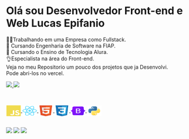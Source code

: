 # Olá sou Desenvolvedor Front-end e Web Lucas Epifanio
🧑‍🌾Trabalhando em uma Empresa como Fullstack.
<br>
📕 Cursando Engenharia de Software na FIAP.
<br>
📘 Cursando o Ensino de Tecnologia Alura.
<br>
👌Especialista na área do Front-end.
<br>
 Veja no meu Repositorio um pouco dos projetos que ja Desenvolvi. 
 <br>
 Pode abri-los no vercel.
 <br>
<div>
 <a href="https://github.com/LucasEpifanio">
  <img height="180em" src="https://github-readme-stats.vercel.app/api?username=lucasepifanio&layout=compact&langs_count-16&theme=tokyonight"/>
  <img height="220em" src="https://github-readme-stats.vercel.app/api/top-langs/?username=lucasepifanio&theme=tokyonight"/>
</div>

##

<div style="display: inline_block"><br>
  <img align="center" alt="lucas-Js" height="30" width="40" src="https://raw.githubusercontent.com/devicons/devicon/master/icons/javascript/javascript-plain.svg">
  <img align="center" alt="lucas-React" height="30" width="40" src="https://raw.githubusercontent.com/devicons/devicon/master/icons/react/react-original.svg">
  <img align="center" alt="lucas-HTML" height="30" width="40" src="https://raw.githubusercontent.com/devicons/devicon/master/icons/html5/html5-original.svg">
  <img align="center" alt="lucas-CSS" height="30" width="40" src="https://raw.githubusercontent.com/devicons/devicon/master/icons/css3/css3-original.svg">
  <img align="center" alt="lucas-Bootstrap" height="30" width="40" src="https://raw.githubusercontent.com/devicons/devicon/master/icons/bootstrap/bootstrap-original.svg">
  <img align="center" alt="lucas-Python" height="30" width="40" src="https://raw.githubusercontent.com/devicons/devicon/master/icons/python/python-original.svg">
</div>

 ##
 
<div>
  <a href="https://www.instagram.com/lucaslopesepifanio/" target="_blank"><img src="https://img.shields.io/badge/-Instagram-%23E4405F?style=for-the-badge&logo=instagram&logoColor=white" target="_blank"></a>
 <a href="https://www.linkedin.com/in/lucas-epifanio-07b096236/" target="_blank"><img src="https://img.shields.io/badge/-LinkedIn-%230077B5?style=for-the-badge&logo=linkedin&logoColor=white" target="_blank"></a>
   <a href = "mailto:lucasepifaniodev@gmail.com"><img src="https://img.shields.io/badge/-Gmail-%23333?style=for-the-badge&logo=gmail&logoColor=white" target="_blank"></a>
  </div>
